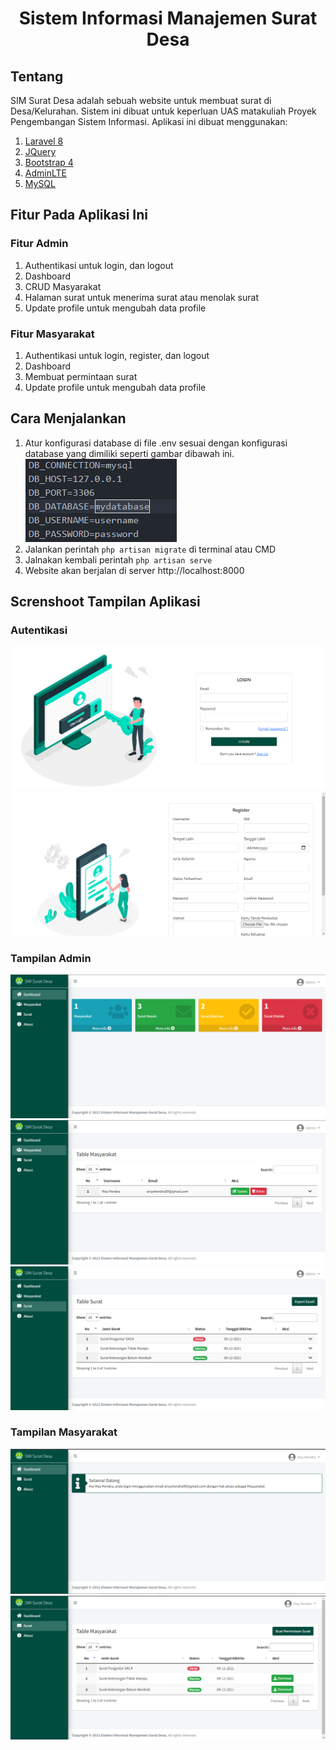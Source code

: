 <h1 align="center">Sistem Informasi Manajemen Surat Desa</h1>

## Tentang

SIM Surat Desa adalah sebuah website untuk membuat surat di Desa/Kelurahan. Sistem ini dibuat untuk keperluan UAS matakuliah Proyek Pengembangan Sistem Informasi. Aplikasi ini dibuat menggunakan: 
1. [Laravel 8](https://laravel.com/)
2. [JQuery](https://jquery.com/)
3. [Bootstrap 4](https://getbootstrap.com/docs/4.6/getting-started/introduction/)
4. [AdminLTE](https://adminlte.io/)
5. [MySQL](https://www.mysql.com/)



## Fitur Pada Aplikasi Ini

### Fitur Admin 
1. Authentikasi untuk login, dan logout
2. Dashboard
3. CRUD Masyarakat
4. Halaman surat untuk menerima surat atau menolak surat
5. Update profile untuk mengubah data profile

### Fitur Masyarakat
1. Authentikasi untuk login, register, dan logout
2. Dashboard
3. Membuat permintaan surat
5. Update profile untuk mengubah data profile



## Cara Menjalankan
1. Atur konfigurasi database di file .env sesuai dengan konfigurasi database yang dimiliki seperti gambar dibawah ini. <br/>
![Konfigurasi database](https://github.com/myndra1805/talkme/blob/master/public/images/cara_jalankan/1.png?raw=true)
1. Jalankan perintah `php artisan migrate` di terminal atau CMD
2. Jalnakan kembali perintah `php artisan serve`
3. Website akan berjalan di server http://localhost:8000


## Screnshoot Tampilan Aplikasi

### Autentikasi
![Konfigurasi database](https://github.com/myndra1805/sim_surat_desa/blob/master/public/images/ss/1.png?raw=true)
![Konfigurasi database](https://github.com/myndra1805/sim_surat_desa/blob/master/public/images/ss/2.png?raw=true)

### Tampilan Admin
![Konfigurasi database](https://github.com/myndra1805/sim_surat_desa/blob/master/public/images/ss/3.png?raw=true)
![Konfigurasi database](https://github.com/myndra1805/sim_surat_desa/blob/master/public/images/ss/4.png?raw=true)
![Konfigurasi database](https://github.com/myndra1805/sim_surat_desa/blob/master/public/images/ss/5.png?raw=true)

### Tampilan Masyarakat
![Konfigurasi database](https://github.com/myndra1805/sim_surat_desa/blob/master/public/images/ss/6.png?raw=true)
![Konfigurasi database](https://github.com/myndra1805/sim_surat_desa/blob/master/public/images/ss/7.png?raw=true)
